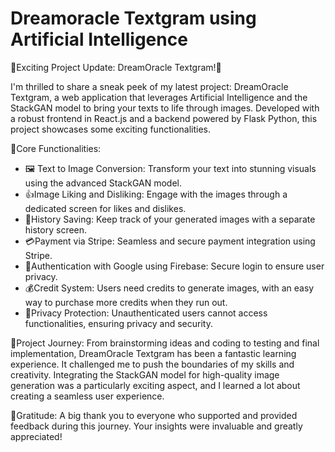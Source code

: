 # Dreamoracle Textgram using Artificial Intelligence
🚀Exciting Project Update: DreamOracle Textgram!🚀

I'm thrilled to share a sneak peek of my latest project: DreamOracle Textgram, a web application that leverages Artificial Intelligence and the StackGAN model to bring your texts to life through images. Developed with a robust frontend in React.js and a backend powered by Flask Python, this project showcases some exciting functionalities.

🌟Core Functionalities:
- 🖼️ Text to Image Conversion: Transform your text into stunning visuals using the advanced StackGAN model.
- 👍Image Liking and Disliking: Engage with the images through a dedicated screen for likes and dislikes.
- 📂History Saving: Keep track of your generated images with a separate history screen.
- 💳Payment via Stripe: Seamless and secure payment integration using Stripe.
- 🔐Authentication with Google using Firebase: Secure login to ensure user privacy.
- 💰Credit System: Users need credits to generate images, with an easy way to purchase more credits when they run out.
- 🚫Privacy Protection: Unauthenticated users cannot access functionalities, ensuring privacy and security.

🌟Project Journey:
From brainstorming ideas and coding to testing and final implementation, DreamOracle Textgram has been a fantastic learning experience. It challenged me to push the boundaries of my skills and creativity. Integrating the StackGAN model for high-quality image generation was a particularly exciting aspect, and I learned a lot about creating a seamless user experience.

🙌Gratitude:
A big thank you to everyone who supported and provided feedback during this journey. Your insights were invaluable and greatly appreciated!
